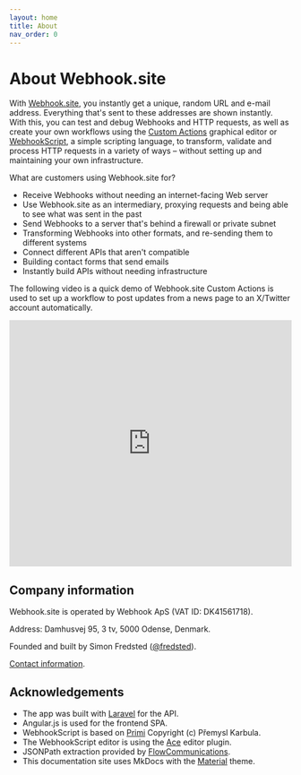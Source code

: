 ```yaml
---
layout: home
title: About
nav_order: 0
---
```


# About Webhook.site

With [Webhook.site](https://webhook.site), you instantly get a unique, random URL and e-mail address. Everything that's sent to these addresses are shown instantly. With this, you can test and debug Webhooks and HTTP requests, as well as create your own workflows using the [Custom Actions](/custom-actions.html) graphical editor or [WebhookScript](/webhookscript.html), a simple scripting language, to transform, validate and process HTTP requests in a variety of ways – without setting up and maintaining your own infrastructure.

What are customers using Webhook.site for?

* Receive Webhooks without needing an internet-facing Web server
* Use Webhook.site as an intermediary, proxying requests and being able to see what was sent in the past
* Send Webhooks to a server that's behind a firewall or private subnet
* Transforming Webhooks into other formats, and re-sending them to different systems
* Connect different APIs that aren't compatible
* Building contact forms that send emails
* Instantly build APIs without needing infrastructure

The following video is a quick demo of Webhook.site Custom Actions is used to set up a workflow to post updates from a news page to an X/Twitter account automatically.

<center><iframe width="100%" height="440" src="https://www.youtube.com/embed/wg08ny5bh9w" frameborder="0" allow="accelerometer; autoplay; encrypted-media; gyroscope; picture-in-picture" allowfullscreen></iframe></center>

## Company information

Webhook.site is operated by Webhook ApS (VAT ID: DK41561718).

Address: Damhusvej 95, 3 tv, 5000 Odense, Denmark.

Founded and built by Simon Fredsted ([@fredsted](https://twitter.com/fredsted)).

[Contact information](https://support.webhook.site).

## Acknowledgements

* The app was built with [Laravel](https://laravel.com) for the API.
* Angular.js is used for the frontend SPA.
* WebhookScript is based on [Primi](https://github.com/smuuf/primi) Copyright (c) Přemysl Karbula. 
* The WebhookScript editor is using the [Ace](https://ace.c9.io) editor plugin. 
* JSONPath extraction provided by [FlowCommunications](https://github.com/FlowCommunications/JSONPath). 
* This documentation site uses MkDocs with the [Material](https://squidfunk.github.io/mkdocs-material/) theme.
